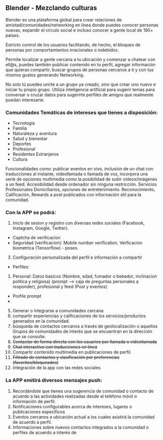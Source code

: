 ## Blender - Mezclando culturas

Blender es una plataforma global para crear relaciones de amistad/comunidades/networking en línea donde puedes conocer personas nuevas, expandir el círculo social e incluso conocer a gente local de 190+ países.

Estricto control de los usuarios facilitando, de hecho, el bloqueo de personas por comportamientos irracionales o indebidos.

Permite localizar a gente cercana a tu ubicación y comenzar a chatear con ell@s, puedes también publicar contenido en tu perfil, agregar información que quieras compartir, buscar grupos de personas cercanos a ti y con tus mismos gustos generando Networking. 

No solo tú puedes unirte a un grupo ya creado, sino que crear uno nuevo e iniciar tu propio grupo.
Utiliza inteligencia artificial para sugerir temas para conversar o cruzar datos para sugerirte perfiles de amigos que realmente puedan interesarte.

### Comunidades Temáticas de intereses que tienes a disposición:

- Tecnología
- Familia
- Naturaleza y aventura
- Salud y bienestar
- Deportes
- Profesional
- Residentes Extranjeros
- Cultura

Funcionalidades como: publicar eventos en vivo, inclusión de un chat con traducciones al instante, videollamada o llamada de voz, incorpora una serie de opciones multimedia como la posibilidad de subir vídeos/imágenes a un feed. Accesibilidad desde ordenador sin ninguna restricción. Servicios Profesionales Domiciliarios, opciones de entretenimiento.
Reconocimiento, Calificación, Rewards a post publicados con información útil para la comunidad.


### Con la APP se podrá:

1. Inicio de sesion y registro con diversas redes sociales (Facebook, Instagram, Google, Twitter).
  - Captcha de verificacion
  - Seguridad (verificacion): Mobile number verification, Verficacion biometrica (Tensorflow) - poses.
3. Configuración personalizada del perfil e información a compartir
  - Perfiles: 
   1. Personal: Datos basicos (Nombre, edad, fumador o bebedor, inclinacion politica y religiosa)  (prompt --> caja de preguntas personales a responder), profesional y feed (Post y eventos)
  - Profile prompt
  - 
5. Generar o integrarse a comunidades cercana
6. compartir experiencias y calificaciones de los servicios/productos generados en la comunidad.
7. búsqueda de contactos cercanos a través de geolocalización o aquellos Grupos de comunidades de interés que
se encuentran en la dirección que se consulte.
6. ~~Contactar de forma directa con los usuarios por llamada o videollamada~~
7. ~~Chat interactivo con traducciones en línea~~
8. Compartir contenido multimedia en publicaciones de perfil.
9. ~~Filtrado de contactos y clasificación por preferencias (favoritos/bloqueados)~~
10. Integración de la app con las redes sociales

### La APP emitirá diversos mensajes push:

1. Recordándote que tienes una sugerencia de comunidad o contacto de acuerdo a las actividades realizadas desde el teléfono móvil o información de perfil.
2. Notificaciones configurables acerca de intereses, lugares o publicaciones específicos
3. Eventos cercanos a ubicación actual a los cuales asistirá la comunidad de acuerdo a perfil.
4. Informaciones sobre nuevos contactos integrados a la comunidad o perfiles de acuerdo a interés de
